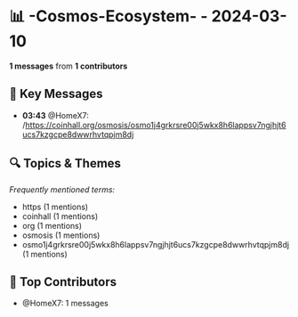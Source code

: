 # 📊 -Cosmos-Ecosystem- - 2024-03-10
**1 messages** from **1 contributors**

## 💬 Key Messages
- **03:43** @HomeX7: /https://coinhall.org/osmosis/osmo1j4grkrsre00j5wkx8h6lappsv7ngjhjt6ucs7kzgcpe8dwwrhvtqpjm8dj

## 🔍 Topics & Themes
*Frequently mentioned terms:*
- https (1 mentions)
- coinhall (1 mentions)
- org (1 mentions)
- osmosis (1 mentions)
- osmo1j4grkrsre00j5wkx8h6lappsv7ngjhjt6ucs7kzgcpe8dwwrhvtqpjm8dj (1 mentions)

## 👥 Top Contributors
- @HomeX7: 1 messages